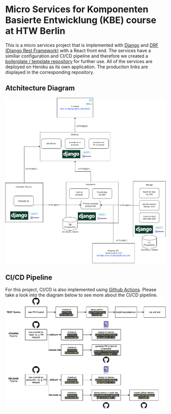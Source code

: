 # Micro Services for Komponenten Basierte Entwicklung (KBE) course at HTW Berlin
This is a micro services project that is implemented with [Django](https://www.djangoproject.com/) and [DRF (Django Rest Framework)](https://www.django-rest-framework.org/) with a React front end. The services have a similiar configuration and CI/CD pipeline and therefore we created a [boilerplate / template repository](https://github.com/LN-Django/boilerplate) for further use. All of the services are deployed on Heroku as its own application. The production links are displayed in the corresponding repository.

## Atchitecture Diagram
![Architecture Diagram](https://github.com/LN-Django/boilerplate/blob/main/docs/architecture_diagram.png?raw=true)

## CI/CD Pipeline
For this project, CI/CD is also implemented using [Github Actions](https://github.com/features/actions). Please take a look into the diagram below to see more about the CI/CD pipeline.
![CI/CD Diagram](https://github.com/LN-Django/boilerplate/blob/main/docs/CI_CD_KBE.drawio.png?raw=true)
